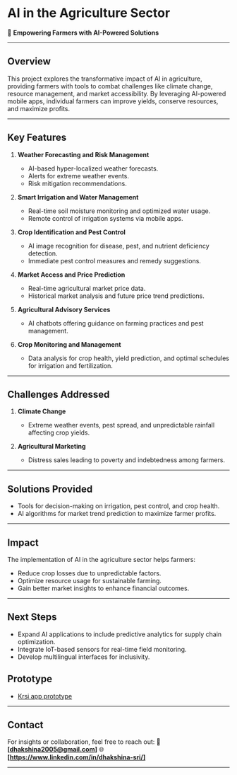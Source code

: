 # **AI in the Agriculture Sector**

🌱 **Empowering Farmers with AI-Powered Solutions**

---

## **Overview**
This project explores the transformative impact of AI in agriculture, providing farmers with tools to combat challenges like climate change, resource management, and market accessibility. By leveraging AI-powered mobile apps, individual farmers can improve yields, conserve resources, and maximize profits.

---

## **Key Features**
1. **Weather Forecasting and Risk Management**
   - AI-based hyper-localized weather forecasts.
   - Alerts for extreme weather events.
   - Risk mitigation recommendations.

2. **Smart Irrigation and Water Management**
   - Real-time soil moisture monitoring and optimized water usage.
   - Remote control of irrigation systems via mobile apps.

3. **Crop Identification and Pest Control**
   - AI image recognition for disease, pest, and nutrient deficiency detection.
   - Immediate pest control measures and remedy suggestions.

4. **Market Access and Price Prediction**
   - Real-time agricultural market price data.
   - Historical market analysis and future price trend predictions.

5. **Agricultural Advisory Services**
   - AI chatbots offering guidance on farming practices and pest management.

6. **Crop Monitoring and Management**
   - Data analysis for crop health, yield prediction, and optimal schedules for irrigation and fertilization.

---

## **Challenges Addressed**
1. **Climate Change**
   - Extreme weather events, pest spread, and unpredictable rainfall affecting crop yields.

2. **Agricultural Marketing**
   - Distress sales leading to poverty and indebtedness among farmers.

---

## **Solutions Provided**
- Tools for decision-making on irrigation, pest control, and crop health.
- AI algorithms for market trend prediction to maximize farmer profits.

---

## **Impact**
The implementation of AI in the agriculture sector helps farmers:
- Reduce crop losses due to unpredictable factors.
- Optimize resource usage for sustainable farming.
- Gain better market insights to enhance financial outcomes.

---

## **Next Steps**
- Expand AI applications to include predictive analytics for supply chain optimization.
- Integrate IoT-based sensors for real-time field monitoring.
- Develop multilingual interfaces for inclusivity.

## **Prototype**

- [Krsi app prototype](https://www.figma.com/proto/bIQbgug5MoaNxxYdubFEFP/Untitled?node-id=3-3&node-type=canvas&t=9xcG4tUaLpS1scZz-1&scaling=scale-down&content-scaling=fixed&page-id=0%3A1&starting-point-node-id=3%3A3)

---

## **Contact**
For insights or collaboration, feel free to reach out:
📧 **[dhakshina2005@gmail.com]**
🌐 **[https://www.linkedin.com/in/dhakshina-sri/]**

---
